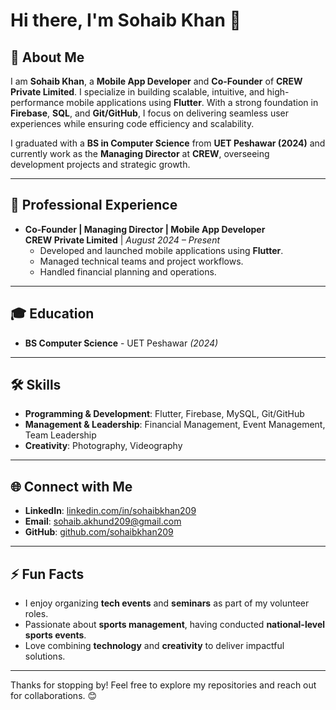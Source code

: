 # Hi there, I'm Sohaib Khan 👋

## 🚀 About Me

I am **Sohaib Khan**, a **Mobile App Developer** and **Co-Founder** of **CREW Private Limited**. I specialize in building scalable, intuitive, and high-performance mobile applications using **Flutter**. With a strong foundation in **Firebase**, **SQL**, and **Git/GitHub**, I focus on delivering seamless user experiences while ensuring code efficiency and scalability.

I graduated with a **BS in Computer Science** from **UET Peshawar (2024)** and currently work as the **Managing Director** at **CREW**, overseeing development projects and strategic growth.

---

## 💼 Professional Experience

- **Co-Founder | Managing Director | Mobile App Developer**  
  **CREW Private Limited** | *August 2024 – Present*  
  - Developed and launched mobile applications using **Flutter**.  
  - Managed technical teams and project workflows.  
  - Handled financial planning and operations.

---

## 🎓 Education

- **BS Computer Science** - UET Peshawar *(2024)*

---

## 🛠️ Skills

- **Programming & Development**: Flutter, Firebase, MySQL, Git/GitHub  
- **Management & Leadership**: Financial Management, Event Management, Team Leadership  
- **Creativity**: Photography, Videography

---

## 🌐 Connect with Me

- **LinkedIn**: [linkedin.com/in/sohaibkhan209](#)
- **Email**: [sohaib.akhund209@gmail.com](mailto:sohaib.akhund209@gmail.com)
- **GitHub**: [github.com/sohaibkhan209](#)

---

## ⚡ Fun Facts

- I enjoy organizing **tech events** and **seminars** as part of my volunteer roles.
- Passionate about **sports management**, having conducted **national-level sports events**.
- Love combining **technology** and **creativity** to deliver impactful solutions.

---

Thanks for stopping by! Feel free to explore my repositories and reach out for collaborations. 😊

